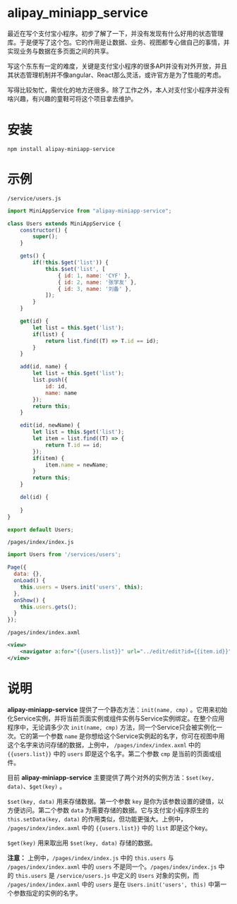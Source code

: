 # alipay_miniapp_service

最近在写个支付宝小程序。初步了解了一下，并没有发现有什么好用的状态管理库。于是便写了这个包。它的作用是让数据、业务、视图都专心做自己的事情，并实现业务与数据在多页面之间的共享。

写这个东东有一定的难度，关键是支付宝小程序的很多API并没有对外开放，并且其状态管理机制并不像angular、React那么灵活，或许官方是为了性能的考虑。

写得比较匆忙，需优化的地方还很多。除了工作之外，本人对支付宝小程序并没有啥兴趣，有兴趣的童鞋可将这个项目拿去维护。

# 安装
```
npm install alipay-miniapp-service
```

# 示例

`/service/users.js`
```js
import MiniAppService from "alipay-miniapp-service";

class Users extends MiniAppService {
    constructor() {
        super();
    }

    gets() {
        if(!this.$get('list')) {
            this.$set('list', [
                { id: 1, name: 'CYF' },
                { id: 2, name: '张学友' },
                { id: 3, name: '刘备' },
            ]);
        }
    }

    get(id) {
        let list = this.$get('list');
        if(list) {
            return list.find((T) => T.id == id);
        }
    }

    add(id, name) {
        let list = this.$get('list');
        list.push({
            id: id,
            name: name
        });
        return this;
    }

    edit(id, newName) {
        let list = this.$get('list');
        let item = list.find((T) => {
            return T.id == id;
        });
        if(item) {
            item.name = newName;
        }
        return this;
    }

    del(id) {
        
    }
}

export default Users;
```

`/pages/index/index.js`
```js
import Users from '/services/users';

Page({
  data: {},
  onLoad() {
    this.users = Users.init('users', this);
  },
  onShow() {
    this.users.gets();
  }
});
```

`/pages/index/index.axml`
```xml
<view>
    <navigator a:for="{{users.list}}" url="../edit/edit?id={{item.id}}">{{item.name}}</navigator>
</view>
```


# 说明

**alipay-miniapp-service** 提供了一个静态方法：`init(name, cmp)` 。它用来初始化Service实例，并将当前页面实例或组件实例与Service实例绑定。在整个应用程序中，无论调多少次 `init(name, cmp)` 方法，同一个Service只会被实例化一次。它的第一个参数 `name` 是你想给这个Service实例起的名字，你可在视图中用这个名字来访问存储的数据，上例中， `/pages/index/index.axml` 中的 `{{users.list}}` 中的 `users` 即是这个名字。第二个参数 `cmp` 是当前的页面或组件。

目前 **alipay-miniapp-service** 主要提供了两个对外的实例方法：`$set(key, data)`、`$get(key)` 。

`$set(key, data)` 用来存储数据。第一个参数 `key` 是你为该参数设置的键值，以方便访问。第二个参数 `data` 为需要存储的数据。它与支付宝小程序原生的 `this.setData(key, data)` 的作用类似，但功能更强大。上例中， `/pages/index/index.axml` 中的 `{{users.list}}` 中的 `list` 即是这个key。

`$get(key)` 用来取出用 `$set(key, data)` 存储的数据。

**注意：** 上例中，`/pages/index/index.js` 中的 `this.users` 与 `/pages/index/index.axml` 中的 `users` 不是同一个。`/pages/index/index.js` 中的 `this.users` 是 `/service/users.js` 中定义的 `Users` 对象的实例，而 `/pages/index/index.axml` 中的 `users` 是在 `Users.init('users', this)` 中第一个参数指定的实例的名字。
